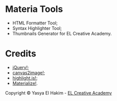 # Materia Tools
- HTML Formatter Tool;
- Syntax Highlighter Tool;
- Thumbnails Generator for EL Creative Academy.

# Credits
- [jQuery!](https://github.com/jquery/jquery);
- [canvas2image!](https://github.com/hongru/canvas2image);
- [highlight.js!](https://github.com/highlightjs/highlight.js);
- [Materialize!](https://github.com/Dogfalo/materialize).

Copyright © Yasya El Hakim - <a href="https://www.elcreativeacademy.com/" target="_blank" alt="EL Creative Academy">EL Creative Academy</a>   
